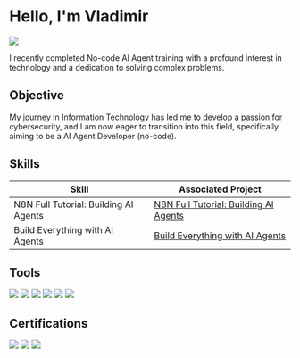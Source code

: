 # Hello, I'm Vladimir
<a href="[https://www.linkedin.com/in/vladimir-clifton-96810529/]"><img src="https://img.shields.io/badge/-LinkedIn-0072b1?&style=for-the-badge&logo=linkedin&logoColor=white" /></a>

I recently completed No-code AI Agent training with a profound interest in technology and a dedication to solving complex problems.

## Objective
My journey in Information Technology has led me to develop a passion for cybersecurity, and I am now eager to transition into this field, specifically aiming to  be a AI Agent Developer (no-code).

## Skills
| Skill                                         | Associated Project         |
|-----------------------------------------------|----------------------------|
| N8N Full Tutorial: Building AI Agents           | <a href="https://github.com/vladc73/Malware-Analysis-Lab">N8N Full Tutorial: Building AI Agents </a>|
| Build Everything with AI Agents         | <a href="https://github.com/vladc73/Malware-Analysis-Lab">Build Everything with AI Agents</a>|

## Tools
<div>
    <img src="https://img.shields.io/badge/-N8N-1679A7?&style=for-the-badge&logo=N8N&logoColor=white" />
    <img src="https://img.shields.io/badge/-Airtable-EF3B2D?&style=for-the-badge&logo=Airtable&logoColor=white" />
    <img src="https://img.shields.io/badge/-Replit-777BB4?&style=for-the-badge&logo=Replit&logoColor=white" />
    <img src="https://img.shields.io/badge/-Telegram-777BB4?&style=for-the-badge&logo=Telegram&logoColor=white" />
    <img src="https://img.shields.io/badge/-Anthropic_Chat_Model-777BB4?&style=for-the-badge&logo=Anthropic_Chat_Model&logoColor=white" />
    <img src="https://img.shields.io/badge/-OpenAI_Chat_Model-777BB4?&style=for-the-badge&logo=OpenAI_Chat_Model&logoColor=white" />
</div>

## Certifications
<div>
<img src="https://img.shields.io/badge/-AI_For_Everyone-007ACC?&style=for-the-badge&logo=DeepLearning.ai&logoColor=white" />
<img src="https://img.shields.io/badge/-ChatGPT_Prompt_Engineering_for_Developers-FF0000?&style=for-the-badge&logo=DeepLearning.ai&logoColor=white" />
<img src="https://img.shields.io/badge/-How_to_Build_your_own_Chatbot_using_Python-007ACC?&style=for-the-badge&logo=Greatlearning.com&logoColor=white" />    
</div>
